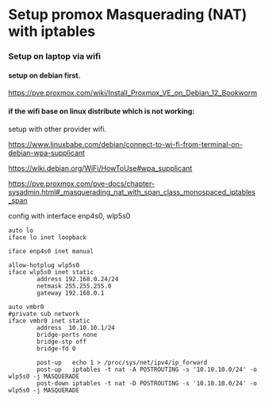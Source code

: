 # Setup promox Masquerading (NAT) with iptables

### Setup on laptop via wifi

#### setup on debian first.

https://pve.proxmox.com/wiki/Install_Proxmox_VE_on_Debian_12_Bookworm

#### if the wifi base on linux distribute which is not working: 

setup with other provider wifi.

https://www.linuxbabe.com/debian/connect-to-wi-fi-from-terminal-on-debian-wpa-supplicant

https://wiki.debian.org/WiFi/HowToUse#wpa_supplicant

https://pve.proxmox.com/pve-docs/chapter-sysadmin.html#_masquerading_nat_with_span_class_monospaced_iptables_span

config with interface enp4s0, wlp5s0

```Shell
auto lo
iface lo inet loopback

iface enp4s0 inet manual

allow-hotplug wlp5s0
iface wlp5s0 inet static
        address 192.168.0.24/24
        netmask 255.255.255.0
        gateway 192.168.0.1

auto vmbr0
#private sub network
iface vmbr0 inet static
        address  10.10.10.1/24
        bridge-ports none
        bridge-stp off
        bridge-fd 0

        post-up   echo 1 > /proc/sys/net/ipv4/ip_forward
        post-up   iptables -t nat -A POSTROUTING -s '10.10.10.0/24' -o wlp5s0 -j MASQUERADE
        post-down iptables -t nat -D POSTROUTING -s '10.10.10.0/24' -o wlp5s0 -j MASQUERADE

```
